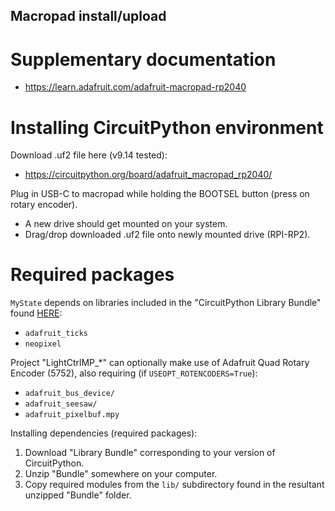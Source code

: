## Macropad install/upload
<!----------------------------------------------------------------------------->

# Supplementary documentation
- <https://learn.adafruit.com/adafruit-macropad-rp2040>

# Installing CircuitPython environment
Download .uf2 file here (v9.14 tested):
- <https://circuitpython.org/board/adafruit_macropad_rp2040/>

Plug in USB-C to macropad while holding the BOOTSEL button (press on rotary encoder).
- A new drive should get mounted on your system.
- Drag/drop downloaded .uf2 file onto newly mounted drive (RPI-RP2).

# Required packages
<!----------------------------------------------------------------------------->
`MyState` depends on libraries included in the "CircuitPython Library Bundle"
found [HERE](https://circuitpython.org/libraries):
- `adafruit_ticks`
- `neopixel`

Project "LightCtrlMP_*" can optionally make use of Adafruit Quad Rotary Encoder (5752),
also requiring (if `USEOPT_ROTENCODERS=True`):
- `adafruit_bus_device/`
- `adafruit_seesaw/`
- `adafruit_pixelbuf.mpy`

Installing dependencies (required packages):
1. Download "Library Bundle" corresponding to your version of CircuitPython.
1. Unzip "Bundle" somewhere on your computer.
1. Copy required modules from the `lib/` subdirectory found in the resultant
   unzipped "Bundle" folder.

